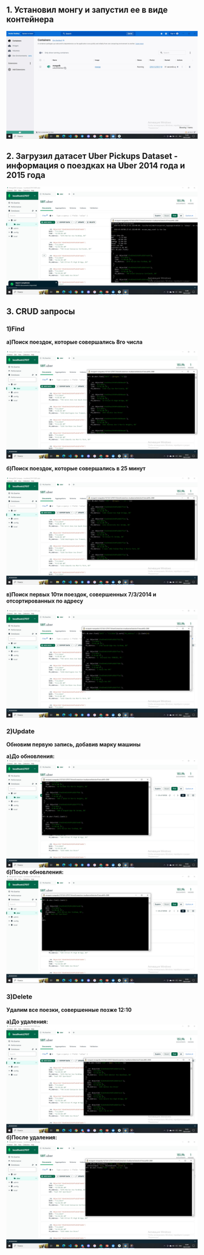 ## 1. Установил монгу и запустил ее в виде контейнера
![Image alt](https://github.com/guccivlad/DataBase_SBT/blob/main/HW_1/Docker.jpg)
## 2. Загрузил датасет Uber Pickups Dataset - информация о поездках на Uber 2014 года и 2015 года
![Image alt](https://github.com/guccivlad/DataBase_SBT/blob/main/HW_1/Import_Data.jpg)
## 3. CRUD запросы
### 1)Find
   **а)Поиск поездок, которые совершались 8го числа**
    
![Image alt](https://github.com/guccivlad/DataBase_SBT/blob/main/HW_1/find_1.jpg)


   **б)Поиск поездок, которые совершались в 25 минут**
    
![Image alt](https://github.com/guccivlad/DataBase_SBT/blob/main/HW_1/find_2.jpg)


   **в)Поиск первых 10ти поездок, совершенных 7/3/2014 и отсортированных по адресу**
    
![Image alt](https://github.com/guccivlad/DataBase_SBT/blob/main/HW_1/find_3.jpg)

### 2)Update
  **Обновим первую запись, добавив марку машины**
  
  **а)До обновления:**
![Image alt](https://github.com/guccivlad/DataBase_SBT/blob/main/HW_1/before_update.jpg)
  **б)После обновления:**
  ![Image alt](https://github.com/guccivlad/DataBase_SBT/blob/main/HW_1/after_update.jpg)

### 3)Delete
  **Удалим все поезки, совершенные позже 12:10**
  
  **а)До удаления:**
![Image alt](https://github.com/guccivlad/DataBase_SBT/blob/main/HW_1/before_delete.jpg)
  **б)После удаления:**
![Image alt](https://github.com/guccivlad/DataBase_SBT/blob/main/HW_1/after_delete.jpg)
